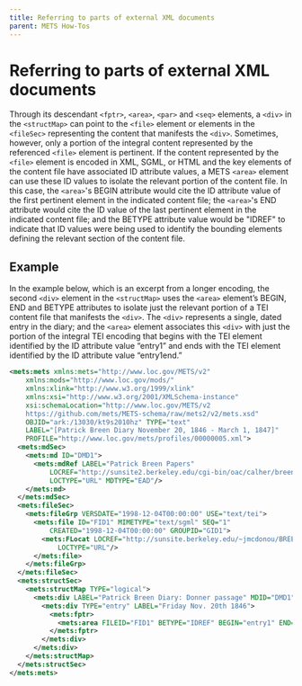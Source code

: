 ```yaml
---
title: Referring to parts of external XML documents
parent: METS How-Tos
---
```

# Referring to parts of external XML documents

Through its descendant `<fptr>`, `<area>`, `<par>` and `<seq>` elements, a `<div>` in the `<structMap>` can point to the `<file>` element or elements in the `<fileSec>` representing the content that manifests the `<div>`. Sometimes, however, only a portion of the integral content represented by the referenced `<file>` element is pertinent. If the content represented by the `<file>` element is encoded in XML, SGML, or HTML and the key elements of the content file have associated ID attribute values, a METS `<area>` element can use these ID values to isolate the relevant portion of the content file. In this case, the `<area>`'s BEGIN attribute would cite the ID attribute value of the first pertinent element in the indicated content file; the `<area>`'s END attribute would cite the ID value of the last pertinent element in the indicated content file; and the BETYPE attribute value would be "IDREF" to indicate that ID values were being used to identify the bounding elements defining the relevant section of the content file.
## Example

In the example below, which is an excerpt from a longer encoding, the second `<div>` element in the `<structMap>` uses the `<area>` element’s BEGIN, END and BETYPE attributes to isolate just the relevant portion of a TEI content file that manifests the `<div>`. The `<div>` represents a single, dated entry in the diary; and the `<area>` element associates this `<div>` with just the portion of the integral TEI encoding that begins with the TEI element identified by the ID attribute value “entry1” and ends with the TEI element identified by the ID attribute value “entry1end.”

```xml
<mets:mets xmlns:mets="http://www.loc.gov/METS/v2"
    xmlns:mods="http://www.loc.gov/mods/"
    xmlns:xlink="http://www.w3.org/1999/xlink"
    xmlns:xsi="http://www.w3.org/2001/XMLSchema-instance"
    xsi:schemaLocation="http://www.loc.gov/METS/v2
    https://github.com/mets/METS-schema/raw/mets2/v2/mets.xsd"
    OBJID="ark:/13030/kt9s2010hz" TYPE="text"
    LABEL="[Patrick Breen Diary November 20, 1846 - March 1, 1847]"
    PROFILE="http://www.loc.gov/mets/profiles/00000005.xml">
  <mets:mdSec>
    <mets:md ID="DMD1">
      <mets:mdRef LABEL="Patrick Breen Papers"
          LOCREF="http://sunsite2.berkeley.edu/cgi-bin/oac/calher/breenpapers"
          LOCTYPE="URL" MDTYPE="EAD"/>
    </mets:md>
  </mets:mdSec>
  <mets:fileSec>
    <mets:fileGrp VERSDATE="1998-12-04T00:00:00" USE="text/tei">
      <mets:file ID="FID1" MIMETYPE="text/sgml" SEQ="1"
          CREATED="1998-12-04T00:00:00" GROUPID="GID1">
        <mets:FLocat LOCREF="http://sunsite.berkeley.edu/~jmcdonou/BREEN/sgml/breen2.sgm"
            LOCTYPE="URL"/>
      </mets:file>
    </mets:fileGrp>
  </mets:fileSec>
  <mets:structSec>
    <mets:structMap TYPE="logical">
      <mets:div LABEL="Patrick Breen Diary: Donner passage" MDID="DMD1">
        <mets:div TYPE="entry" LABEL="Friday Nov. 20th 1846">
          <mets:fptr>
            <mets:area FILEID="FID1" BETYPE="IDREF" BEGIN="entry1" END="entry1end"/>
          </mets:fptr>
        </mets:div>
      </mets:div>
    </mets:structMap>
  </mets:structSec>
</mets:mets>
```

